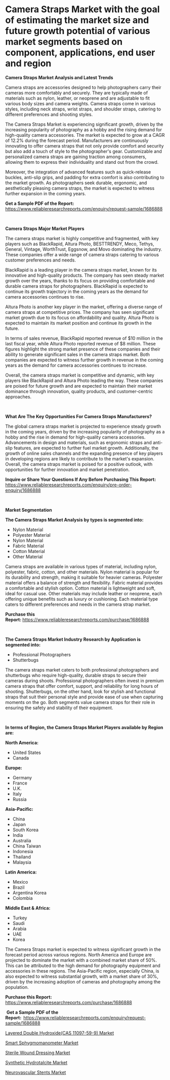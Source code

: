 <p><h1>Camera Straps Market with the goal of estimating the market size and future growth potential of various market segments based on component, applications, end user and region</h1></p><p><strong>Camera Straps Market Analysis and Latest Trends</strong></p>
<p><p>Camera straps are accessories designed to help photographers carry their cameras more comfortably and securely. They are typically made of materials such as nylon, leather, or neoprene and are adjustable to fit various body sizes and camera weights. Camera straps come in various styles, including neck straps, wrist straps, and shoulder straps, catering to different preferences and shooting styles.</p><p>The Camera Straps Market is experiencing significant growth, driven by the increasing popularity of photography as a hobby and the rising demand for high-quality camera accessories. The market is expected to grow at a CAGR of 12.2% during the forecast period. Manufacturers are continuously innovating to offer camera straps that not only provide comfort and security but also add a touch of style to the photographer's gear. Customizable and personalized camera straps are gaining traction among consumers, allowing them to express their individuality and stand out from the crowd.</p><p>Moreover, the integration of advanced features such as quick-release buckles, anti-slip grips, and padding for extra comfort is also contributing to the market growth. As photographers seek durable, ergonomic, and aesthetically pleasing camera straps, the market is expected to witness further expansion in the coming years.</p></p>
<p><strong>Get a Sample PDF of the Report:&nbsp;</strong> <a href="https://www.reliableresearchreports.com/enquiry/request-sample/1686888">https://www.reliableresearchreports.com/enquiry/request-sample/1686888</a></p>
<p>&nbsp;</p>
<p><strong>Camera Straps Major Market Players</strong></p>
<p><p>The camera straps market is highly competitive and fragmented, with key players such as BlackRapid, Altura Photo, BESTTRENDY, Meco, Tethys, General, Vintage, WorthTrust, Eggsnow, and Movo dominating the industry. These companies offer a wide range of camera straps catering to various customer preferences and needs.</p><p>BlackRapid is a leading player in the camera straps market, known for its innovative and high-quality products. The company has seen steady market growth over the years, thanks to its focus on providing comfortable and durable camera straps for photographers. BlackRapid is expected to continue its growth trajectory in the coming years as the demand for camera accessories continues to rise.</p><p>Altura Photo is another key player in the market, offering a diverse range of camera straps at competitive prices. The company has seen significant market growth due to its focus on affordability and quality. Altura Photo is expected to maintain its market position and continue its growth in the future.</p><p>In terms of sales revenue, BlackRapid reported revenue of $10 million in the last fiscal year, while Altura Photo reported revenue of $8 million. These figures highlight the strong market presence of these companies and their ability to generate significant sales in the camera straps market. Both companies are expected to witness further growth in revenue in the coming years as the demand for camera accessories continues to increase.</p><p>Overall, the camera straps market is competitive and dynamic, with key players like BlackRapid and Altura Photo leading the way. These companies are poised for future growth and are expected to maintain their market dominance through innovation, quality products, and customer-centric approaches.</p></p>
<p>&nbsp;</p>
<p><strong>What Are The Key Opportunities For Camera Straps Manufacturers?</strong></p>
<p><p>The global camera straps market is projected to experience steady growth in the coming years, driven by the increasing popularity of photography as a hobby and the rise in demand for high-quality camera accessories. Advancements in design and materials, such as ergonomic straps and anti-slip features, are expected to further fuel market growth. Additionally, the growth of online sales channels and the expanding presence of key players in developing regions are likely to contribute to the market's expansion. Overall, the camera straps market is poised for a positive outlook, with opportunities for further innovation and market penetration.</p></p>
<p><strong>Inquire or Share Your Questions If Any Before Purchasing This Report:</strong> <a href="https://www.reliableresearchreports.com/enquiry/pre-order-enquiry/1686888">https://www.reliableresearchreports.com/enquiry/pre-order-enquiry/1686888</a></p>
<p>&nbsp;</p>
<p><strong>Market Segmentation</strong></p>
<p><strong>The Camera Straps Market Analysis by types is segmented into:</strong></p>
<p><ul><li>Nylon Material</li><li>Polyester Material</li><li>Nylon Material</li><li>Fabric Material</li><li>Cotton Material</li><li>Other Material</li></ul></p>
<p><p>Camera straps are available in various types of material, including nylon, polyester, fabric, cotton, and other materials. Nylon material is popular for its durability and strength, making it suitable for heavier cameras. Polyester material offers a balance of strength and flexibility. Fabric material provides a comfortable and stylish option. Cotton material is lightweight and soft, ideal for casual use. Other materials may include leather or neoprene, each offering unique benefits such as luxury or cushioning. Each material type caters to different preferences and needs in the camera strap market.</p></p>
<p><strong>Purchase this Report:&nbsp;</strong><a href="https://www.reliableresearchreports.com/purchase/1686888">https://www.reliableresearchreports.com/purchase/1686888</a></p>
<p>&nbsp;</p>
<p><strong>The Camera Straps Market Industry Research by Application is segmented into:</strong></p>
<p><ul><li>Professional Photographers</li><li>Shutterbugs</li></ul></p>
<p><p>The camera straps market caters to both professional photographers and shutterbugs who require high-quality, durable straps to secure their cameras during shoots. Professional photographers often invest in premium camera straps that offer comfort, support, and reliability for long hours of shooting. Shutterbugs, on the other hand, look for stylish and functional straps that suit their personal style and provide ease of use when capturing moments on the go. Both segments value camera straps for their role in ensuring the safety and stability of their equipment.</p></p>
<p>&nbsp;</p>
<p><strong>In terms of Region, the Camera Straps Market Players available by Region are:</strong></p>
<p>
    <p> <strong> North America: </strong>
        <ul>
            <li>United States</li>
            <li>Canada</li>
        </ul>
        </p> 
    <p> <strong> Europe: </strong>
        <ul>
            <li>Germany</li>
            <li>France</li>
            <li>U.K.</li>
            <li>Italy</li>
            <li>Russia</li>
        </ul>
        </p> 
    <p> <strong> Asia-Pacific: </strong>
        <ul>
            <li>China</li>
            <li>Japan</li>
            <li>South Korea</li>
            <li>India</li>
            <li>Australia</li>
            <li>China Taiwan</li>
            <li>Indonesia</li>
            <li>Thailand</li>
            <li>Malaysia</li>
        </ul>
        </p> 
    <p> <strong> Latin America: </strong>
        <ul>
            <li>Mexico</li>
            <li>Brazil</li>
            <li>Argentina Korea</li>
            <li>Colombia</li>
        </ul>
        </p> 
    <p> <strong> Middle East & Africa: </strong>
        <ul>
            <li>Turkey</li>
            <li>Saudi</li>
            <li>Arabia</li>
            <li>UAE</li>
            <li>Korea</li>
        </ul>
    </p>
    </p>
<p><p>The Camera Straps market is expected to witness significant growth in the forecast period across various regions. North America and Europe are projected to dominate the market with a combined market share of 50%. This can be attributed to the high demand for photography equipment and accessories in these regions. The Asia-Pacific region, especially China, is also expected to witness substantial growth, with a market share of 30%, driven by the increasing adoption of cameras and photography among the population.</p></p>
<p><strong>Purchase this Report: </strong><a href="https://www.reliableresearchreports.com/purchase/1686888">https://www.reliableresearchreports.com/purchase/1686888</a></p>
<p>&nbsp;<strong>Get a Sample PDF of the Report:&nbsp;&nbsp;</strong><a href="https://www.reliableresearchreports.com/enquiry/request-sample/1686888">https://www.reliableresearchreports.com/enquiry/request-sample/1686888</a></p>
<p><strong></strong></p>
<p><p><a href="https://github.com/bracarafogo/Market-Research-Report-List-2/blob/main/layered-double-hydroxidecas-11097-59-9-market.md">Layered Double Hydroxide(CAS 11097-59-9) Market</a></p><p><a href="https://medium.com/@joanobrien1990/smart-sphygmomanometer-market-insight-market-trends-growth-forecasted-from-2024-to-2031-a3124838e0fc">Smart Sphygmomanometer Market</a></p><p><a href="https://medium.com/@kathyfisher51/sterile-wound-dressing-market-report-reveals-the-latest-trends-and-growth-opportunities-of-this-d61ab3ca80d6">Sterile Wound Dressing Market</a></p><p><a href="https://github.com/abdelrhmankishk22/Market-Research-Report-List-3/blob/main/synthetic-hydrotalcite-market.md">Synthetic Hydrotalcite Market</a></p><p><a href="https://medium.com/@joanobrien1990/neurovascular-stents-market-report-reveals-the-latest-trends-and-growth-opportunities-of-this-aeeb99a9cb07">Neurovascular Stents Market</a></p></p>